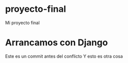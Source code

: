 # proyecto-final
Mi proyecto final

# Arrancamos con Django
Este es un commit antes del conflicto
Y esto es otra cosa